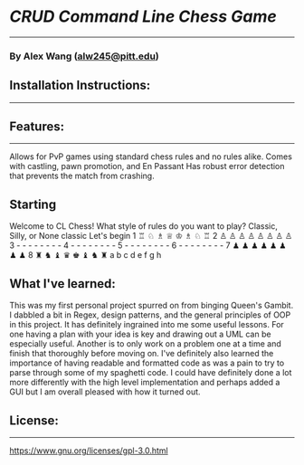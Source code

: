 # *CRUD Command Line Chess Game*
---
### By Alex Wang (alw245@pitt.edu)

## Installation Instructions:
---

## Features:
---
Allows for PvP games using standard chess rules and no rules alike. Comes with castling, pawn promotion, and En Passant
Has robust error detection that prevents the match from crashing.
## Starting
Welcome to CL Chess!
What style of rules do you want to play?
Classic, Silly, or None
classic
Let's begin
1 ♖ ♘ ♗ ♕ ♔ ♗ ♘ ♖
2 ♙ ♙ ♙ ♙ ♙ ♙ ♙ ♙
3  - -  -  -  -  - -  -
4  - -  -  -  -  - -  -
5  - -  -  -  -  - -  -
6  - -  -  -  -  - -  -
7 ♟︎ ♟︎ ♟︎ ♟︎ ♟︎ ♟︎ ♟︎ ♟︎
8 ♜ ♞ ♝ ♛ ♚ ♝ ♞ ♜
   a b  c  d  e  f g  h

## What I've learned:
This was my first personal project spurred on from binging Queen's Gambit. I dabbled a bit in Regex, design patterns, and the general principles of OOP in this project. It has definitely ingrained into me some useful lessons. For one having a plan with your idea is key and drawing out a UML can be especially useful. Another is to only work on a problem one at a time and finish that thoroughly before moving on. I've definitely also learned the importance of having readable and formatted code as was a pain to try to parse through some of my spaghetti code. I could have definitely done a lot more differently with the high level implementation and perhaps added a GUI but I am overall pleased with how it turned out. 

## License:
---
https://www.gnu.org/licenses/gpl-3.0.html
